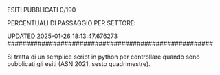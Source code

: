 ESITI PUBBLICATI 0/190 

PERCENTUALI DI PASSAGGIO PER SETTORE:

UPDATED 2025-01-26 18:13:47.676273
###################################################### 

Si tratta di un semplice script in python per controllare quando sono pubblicati gli esiti (ASN 2021, sesto quadrimestre).

